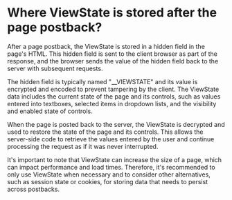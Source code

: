 # Where ViewState is stored after the page postback?

After a page postback, the ViewState is stored in a hidden field in the page's HTML. This hidden field is sent to the client browser as part of the response, and the browser sends the value of the hidden field back to the server with subsequent requests.

The hidden field is typically named "\_\_VIEWSTATE" and its value is encrypted and encoded to prevent tampering by the client. The ViewState data includes the current state of the page and its controls, such as values entered into textboxes, selected items in dropdown lists, and the visibility and enabled state of controls.

When the page is posted back to the server, the ViewState is decrypted and used to restore the state of the page and its controls. This allows the server-side code to retrieve the values entered by the user and continue processing the request as if it was never interrupted.

It's important to note that ViewState can increase the size of a page, which can impact performance and load times. Therefore, it's recommended to only use ViewState when necessary and to consider other alternatives, such as session state or cookies, for storing data that needs to persist across postbacks.